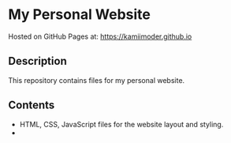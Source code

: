 # My Personal Website
Hosted on GitHub Pages at: https://kamiimoder.github.io

## Description
This repository contains files for my personal website.

## Contents
- HTML, CSS, JavaScript files for the website layout and styling.
-
